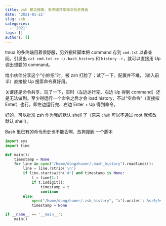 ```yaml
---
title: zsh 相见恨晚，多终端共享命令历史真香
date: '2021-01-22'
slug: zsh
categories:
  - '2021'
tags: []
authors: []
---
```




tmux 的多终端用着很舒服，另外搬砖脚本把 command 存到 `cmd.txt` 以备查阅。引发出 `cat cmd.txt >> ~/.bash_history` 和 `history -r`，就可以直接用 Up 调出想要的 command。

给小伙伴分享这个“小妙招”时，被 zsh 打脸了；试了一下，配置并不难，（输入前半）直接按 Up 搜索命令真好用。

关键还是命令共享，玩了一下，实时（左边运行完、右边 Up 得到 command）还是无法做到。至少得运行一个命令之后才会 load history，不过“空命令”（直接按 Enter）也行。即左边运行完、右边 Enter + Up 得到命令。

好的，可以批准 zsh 作为我的默认 shell 了（原来 `chsh` 可以不通过 root 就修改默认 shell）。

Bash 里已有的命令历史也不能丢啊，放狗搜到 一个脚本

```python
import sys
import time

def main():
    timestamp = None
    for line in open("/home/dongzhuoer/.bash_history").readlines():
        line = line.rstrip('\n')
        if line.startswith('#') and timestamp is None:
            t = line[1:]
            if t.isdigit():
                timestamp = t
                continue
        else:
            open("/home/dongzhuoer/.zsh_history", "a").write(': %s:0;%s\n' % (timestamp or time.time(), line))
            timestamp = None

if __name__ == '__main__':
    main()
```
